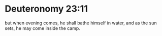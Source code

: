 # Deuteronomy 23:11

but when evening comes, he shall bathe himself in water, and as the sun sets, he may come inside the camp.
